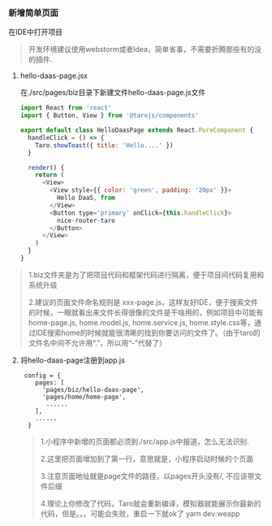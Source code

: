 ### 新增简单页面

在IDE中打开项目

> 开发环境建议使用webstorm或者Idea，简单省事，不需要折腾那些有的没的插件.

1. hello-daas-page.jsx
   
   在./src/pages/biz目录下新建文件hello-daas-page.js文件
   
   ```javascript
   import React from 'react'
   import { Button, View } from '@tarojs/components'
   
   export default class HelloDaasPage extends React.PureComponent {
     handleClick = () => {
       Taro.showToast({ title: 'Hello....' })
     }
   
     render() {
       return (
         <View>
           <View style={{ color: 'green', padding: '20px' }}>
             Hello DaaS, from
           </View>
           <Button type='primary' onClick={this.handleClick}>
             nice-router-taro
           </Button>
         </View>
       )
     }
   }
   ```

> 1.biz文件夹是为了把项目代码和框架代码进行隔离，便于项目间代码复用和系统升级
> 
> 2.建议的页面文件命名规则是 xxx-page.js，这样友好IDE，便于搜索文件的时候，一眼就看出来文件长得很像的文件是干啥用的，例如项目中可能有home-page.js, home.model.js, home.service.js, home.style.css等，通过IDE搜索home的时候就能很清晰的找到你要访问的文件了。（由于taro的文件名中间不允许用“.”，所以用“-”代替了）

2. 将hello-daas-page注册到app.js
   
   ```
    config = {
       pages: [
         'pages/biz/hello-daas-page',
         'pages/home/home-page',
          ......
       ],
       ......
     }
   ```
   
   > 1.小程序中新增的页面都必须到./src/app.js中报道，怎么无法识别.
   > 
   > 2.这里把页面增加到了第一行，意思就是，小程序启动时候的个页面
   > 
   > 3.注意页面地址就是page文件的路径，以pages开头没有/, 不应该带文件后缀
   > 
   > 4.理论上你修改了代码，Taro就会重新编译，模拟器就能展示你最新的代码，但是。。。可能会失败，重启一下就ok了 yarn dev:weapp
